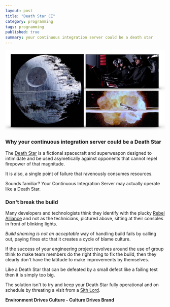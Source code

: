 ```yaml
---
layout: post
title: "Death Star CI"
category: programming
tags: programming
published: true 
summary: your continuous integration server could be a death star
---
```


![death-star-ci](/public/death-star-ci.png)

### Why your continuous integration server could be a Death Star

The [Death Star](https://en.wikipedia.org/wiki/Death_Star) is a fictional spacecraft and superweapon designed to intimidate and be used asymetically against opponents that cannot repel firepower of that magnitude.

It is also, a single point of failure that ravenously consumes resources.

Sounds familiar? Your Continuous Integration Server may actually operate like a Death Star.

### Don't break the build 

Many developers and technologists think they identify with the plucky [Rebel Alliance](https://en.wikipedia.org/wiki/Rebel_Alliance) and not as the technicians, pictured above, sitting at their consoles in front of blinking lights.

*Build shaming is not an acceptable* way of handling build fails by calling out, paying fines etc that it creates a cycle of blame culture.

If the success of your engineering project revolves around the use of group think to make team members do the right thing to fix the build, then they clearly don't have the latitude to make improvements by themselves. 

Like a Death Star that can be defeated by a small defect like a failing test then it is simply too big.

The solution isn't to try and keep your Death Star fully operational and on schedule by threating a visit from a [Sith Lord](https://en.wikipedia.org/wiki/Sith). 

**Environment Drives Culture - Culture Drives Brand**
